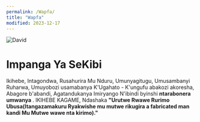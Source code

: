 ```yaml
---
permalink: /Wapfa/
title: "Wapfa"
modified: 2023-12-17
---
```







<img src="https://www.lookandlearn.com/history-images/preview/YW/YW010/YW010475V_David-with-the-head-of-Goliath.jpg" alt="David" title="Goliath">


# Impanga Ya SeKibi

Ikihebe, Intagondwa, Rusahurira Mu Nduru, Umunyagitugu, Umusambanyi Ruharwa, Umuyobozi usamabanya K'Ugahato - K'ungufu abakozi akoresha, Abagore b'abandi, Agatandukanya Imiryango N'ibindi byinshi <b> ntarabonera umwanya </b> . IKIHEBE KAGAME, Ndashaka <b> "Urutwe Rwawe Rurimo Ubusa(Itangazamakuru Ryakwishe mu mutwe rikugira a fabricated man kandi Mu Mutwe wawe nta kirimo)." </b>
